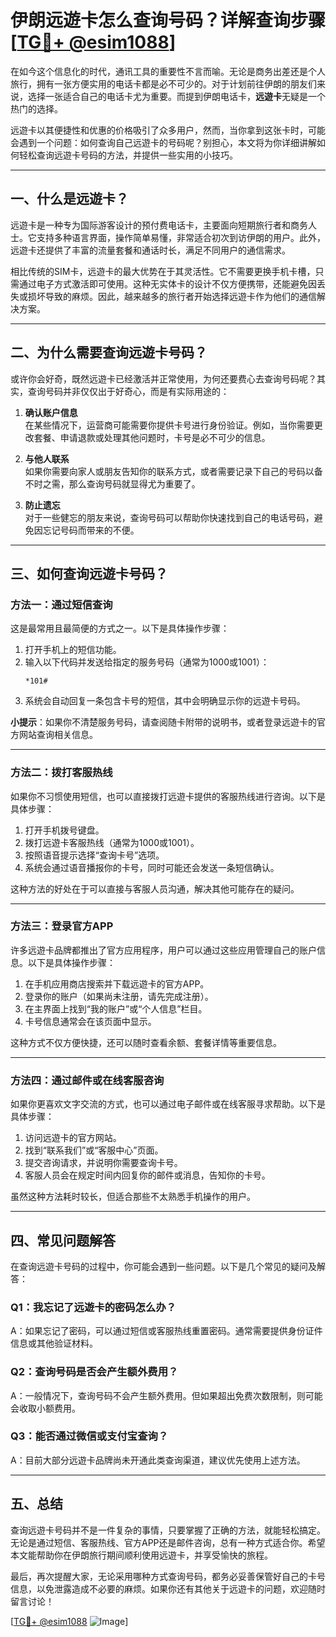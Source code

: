 # 伊朗远遊卡怎么查询号码？详解查询步骤[[TG💪+ @esim1088](https://t.me/s/esim1088)]

在如今这个信息化的时代，通讯工具的重要性不言而喻。无论是商务出差还是个人旅行，拥有一张方便实用的电话卡都是必不可少的。对于计划前往伊朗的朋友们来说，选择一张适合自己的电话卡尤为重要。而提到伊朗电话卡，**远遊卡**无疑是一个热门的选择。

远遊卡以其便捷性和优惠的价格吸引了众多用户，然而，当你拿到这张卡时，可能会遇到一个问题：如何查询自己远遊卡的号码呢？别担心，本文将为你详细讲解如何轻松查询远遊卡号码的方法，并提供一些实用的小技巧。

---

## 一、什么是远遊卡？

远遊卡是一种专为国际游客设计的预付费电话卡，主要面向短期旅行者和商务人士。它支持多种语言界面，操作简单易懂，非常适合初次到访伊朗的用户。此外，远遊卡还提供了丰富的流量套餐和通话时长，满足不同用户的通信需求。

相比传统的SIM卡，远遊卡的最大优势在于其灵活性。它不需要更换手机卡槽，只需通过电子方式激活即可使用。这种无实体卡的设计不仅方便携带，还能避免因丢失或损坏导致的麻烦。因此，越来越多的旅行者开始选择远遊卡作为他们的通信解决方案。

---

## 二、为什么需要查询远遊卡号码？

或许你会好奇，既然远遊卡已经激活并正常使用，为何还要费心去查询号码呢？其实，查询号码并非仅仅出于好奇心，而是有实际用途的：

1. **确认账户信息**  
   在某些情况下，运营商可能需要你提供卡号进行身份验证。例如，当你需要更改套餐、申请退款或处理其他问题时，卡号是必不可少的信息。

2. **与他人联系**  
   如果你需要向家人或朋友告知你的联系方式，或者需要记录下自己的号码以备不时之需，那么查询号码就显得尤为重要了。

3. **防止遗忘**  
   对于一些健忘的朋友来说，查询号码可以帮助你快速找到自己的电话号码，避免因忘记号码而带来的不便。

---

## 三、如何查询远遊卡号码？

### 方法一：通过短信查询

这是最常用且最简便的方式之一。以下是具体操作步骤：

1. 打开手机上的短信功能。
2. 输入以下代码并发送给指定的服务号码（通常为1000或1001）：
   ```
   *101#
   ```
3. 系统会自动回复一条包含卡号的短信，其中会明确显示你的远遊卡号码。

**小提示**：如果你不清楚服务号码，请查阅随卡附带的说明书，或者登录远遊卡的官方网站查询相关信息。

---

### 方法二：拨打客服热线

如果你不习惯使用短信，也可以直接拨打远遊卡提供的客服热线进行咨询。以下是具体步骤：

1. 打开手机拨号键盘。
2. 拨打远遊卡客服热线（通常为1000或1001）。
3. 按照语音提示选择“查询卡号”选项。
4. 系统会通过语音播报你的卡号，同时可能还会发送一条短信确认。

这种方法的好处在于可以直接与客服人员沟通，解决其他可能存在的疑问。

---

### 方法三：登录官方APP

许多远遊卡品牌都推出了官方应用程序，用户可以通过这些应用管理自己的账户信息。以下是具体操作步骤：

1. 在手机应用商店搜索并下载远遊卡的官方APP。
2. 登录你的账户（如果尚未注册，请先完成注册）。
3. 在主界面上找到“我的账户”或“个人信息”栏目。
4. 卡号信息通常会在该页面中显示。

这种方式不仅方便快捷，还可以随时查看余额、套餐详情等重要信息。

---

### 方法四：通过邮件或在线客服咨询

如果你更喜欢文字交流的方式，也可以通过电子邮件或在线客服寻求帮助。以下是具体步骤：

1. 访问远遊卡的官方网站。
2. 找到“联系我们”或“客服中心”页面。
3. 提交咨询请求，并说明你需要查询卡号。
4. 客服人员会在规定时间内回复你的邮件或消息，告知你的卡号。

虽然这种方法耗时较长，但适合那些不太熟悉手机操作的用户。

---

## 四、常见问题解答

在查询远遊卡号码的过程中，你可能会遇到一些问题。以下是几个常见的疑问及解答：

### Q1：我忘记了远遊卡的密码怎么办？
A：如果忘记了密码，可以通过短信或客服热线重置密码。通常需要提供身份证件信息或其他验证材料。

### Q2：查询号码是否会产生额外费用？
A：一般情况下，查询号码不会产生额外费用。但如果超出免费次数限制，则可能会收取小额费用。

### Q3：能否通过微信或支付宝查询？
A：目前大部分远遊卡品牌尚未开通此类查询渠道，建议优先使用上述方法。

---

## 五、总结

查询远遊卡号码并不是一件复杂的事情，只要掌握了正确的方法，就能轻松搞定。无论是通过短信、客服热线、官方APP还是邮件咨询，总有一种方式适合你。希望本文能帮助你在伊朗旅行期间顺利使用远遊卡，并享受愉快的旅程。

最后，再次提醒大家，无论采用哪种方式查询号码，都务必妥善保管好自己的卡号信息，以免泄露造成不必要的麻烦。如果你还有其他关于远遊卡的问题，欢迎随时留言讨论！

[[TG💪+ @esim1088](https://t.me/s/esim1088) ![Image](https://i.postimg.cc/4NQfJmqS/Snipaste-2025-05-13-00-14-12.png)]